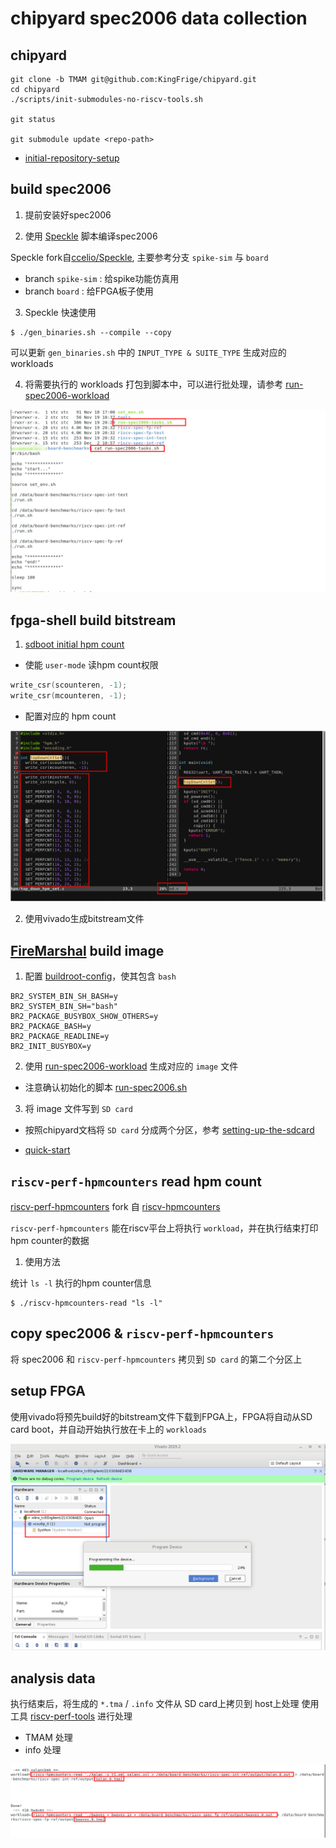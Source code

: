 # chipyard spec2006 data collection  

## chipyard

```
git clone -b TMAM git@github.com:KingFrige/chipyard.git
cd chipyard
./scripts/init-submodules-no-riscv-tools.sh

git status

git submodule update <repo-path>
```

- [initial-repository-setup](https://chipyard.readthedocs.io/en/latest/Chipyard-Basics/Initial-Repo-Setup.html#initial-repository-setup)

## build spec2006   

1. 提前安装好spec2006  

2. 使用 [Speckle](https://github.com/KingFrige/Speckle) 脚本编译spec2006   

Speckle fork自[ccelio/Speckle](https://github.com/ccelio/Speckle), 主要参考分支 `spike-sim` 与 `board`  
  - branch `spike-sim` : 给spike功能仿真用  
  - branch `board` : 给FPGA板子使用  

3. Speckle 快速使用  

```
$ ./gen_binaries.sh --compile --copy
```

可以更新 `gen_binaries.sh` 中的 `INPUT_TYPE & SUITE_TYPE` 生成对应的workloads

4. 将需要执行的 workloads 打包到脚本中，可以进行批处理，请参考 [run-spec2006-workload](https://github.com/KingFrige/run-spec2006-workload/blob/main/misc/run-spec2006-tasks.sh)

![](picture/run-spec2006-tasks.png)


## fpga-shell build bitstream  

1. [sdboot initial hpm count](https://github.com/KingFrige/chipyard/tree/TMAM/fpga/src/main/resources/vcu118/sdboot)   

- 使能 `user-mode` 读hpm count权限

```c
write_csr(scounteren, -1);
write_csr(mcounteren, -1);
```

- 配置对应的 hpm count

![](picture/sdboot.png)


2. 使用vivado生成bitstream文件


## [FireMarshal](https://github.com/KingFrige/FireMarshal/tree/perf) build image

1. 配置 [buildroot-config](https://github.com/KingFrige/FireMarshal/blob/perf/boards/prototype/base-workloads/br-base/buildroot-config)，使其包含 `bash`  

```
BR2_SYSTEM_BIN_SH_BASH=y
BR2_SYSTEM_BIN_SH="bash"
BR2_PACKAGE_BUSYBOX_SHOW_OTHERS=y
BR2_PACKAGE_BASH=y
BR2_PACKAGE_READLINE=y
BR2_INIT_BUSYBOX=y
```

2. 使用 [run-spec2006-workload](https://github.com/KingFrige/run-spec2006-workload) 生成对应的 `image` 文件

- 注意确认初始化的脚本 [run-spec2006.sh](https://github.com/KingFrige/run-spec2006-workload/blob/main/overlay/run-spec2006.sh)

3. 将 image 文件写到 `SD card`  

- 按照chipyard文档将 `SD card` 分成两个分区，参考 [setting-up-the-sdcard](https://chipyard.readthedocs.io/en/latest/Prototyping/VCU118.html#setting-up-the-sdcard)

- [quick-start](https://github.com/KingFrige/FireMarshal/blob/perf/quick-start.md)


## `riscv-perf-hpmcounters` read hpm count   

[riscv-perf-hpmcounters](https://github.com/KingFrige/riscv-perf-hpmcounters) fork 自 [riscv-hpmcounters](https://github.com/ccelio/riscv-hpmcounters)

`riscv-perf-hpmcounters` 能在riscv平台上将执行 `workload`，并在执行结束打印 hpm counter的数据


1. 使用方法

统计 `ls -l` 执行的hpm counter信息

```
$ ./riscv-hpmcounters-read "ls -l"
```

## copy spec2006 & `riscv-perf-hpmcounters`  

将 spec2006 和 `riscv-perf-hpmcounters` 拷贝到 `SD card` 的第二个分区上


## setup FPGA   

使用vivado将预先build好的bitstream文件下载到FPGA上，FPGA将自动从SD card boot，并自动开始执行放在卡上的 `workloads`

![](picture/vivado.png)


## analysis data  


执行结束后，将生成的 `*.tma` / `.info` 文件从 SD card上拷贝到 host上处理
使用工具 [riscv-perf-tools](https://github.com/KingFrige/riscv-perf-tools) 进行处理

- TMAM 处理 
- info 处理

![spec2006 data collection](picture/spec2006-run.png)


